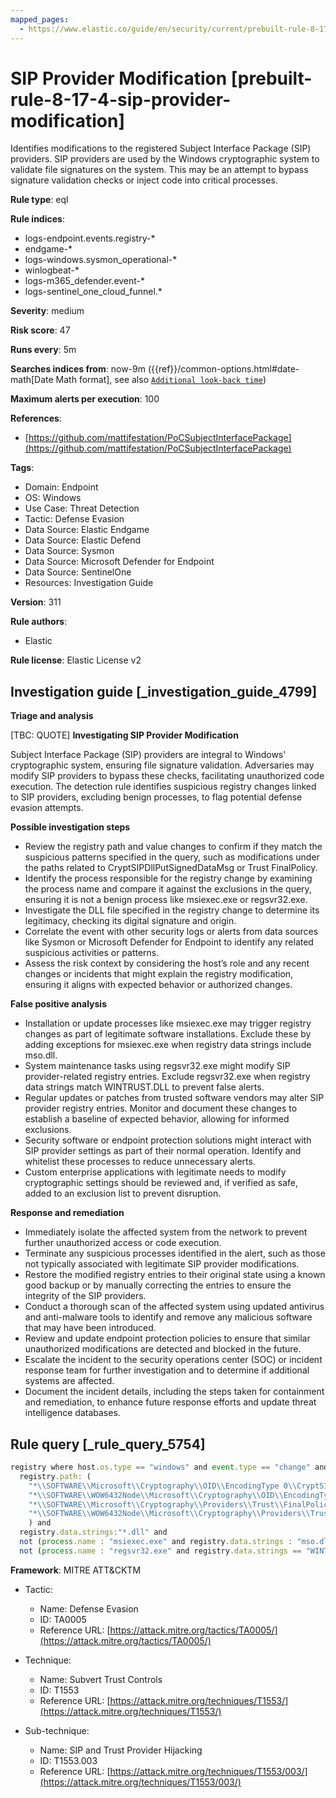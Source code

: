 ```yaml
---
mapped_pages:
  - https://www.elastic.co/guide/en/security/current/prebuilt-rule-8-17-4-sip-provider-modification.html
---
```


# SIP Provider Modification [prebuilt-rule-8-17-4-sip-provider-modification]

Identifies modifications to the registered Subject Interface Package (SIP) providers. SIP providers are used by the Windows cryptographic system to validate file signatures on the system. This may be an attempt to bypass signature validation checks or inject code into critical processes.

**Rule type**: eql

**Rule indices**:

* logs-endpoint.events.registry-*
* endgame-*
* logs-windows.sysmon_operational-*
* winlogbeat-*
* logs-m365_defender.event-*
* logs-sentinel_one_cloud_funnel.*

**Severity**: medium

**Risk score**: 47

**Runs every**: 5m

**Searches indices from**: now-9m ({{ref}}/common-options.html#date-math[Date Math format], see also [`Additional look-back time`](docs-content://solutions/security/detect-and-alert/create-detection-rule.md#rule-schedule))

**Maximum alerts per execution**: 100

**References**:

* [https://github.com/mattifestation/PoCSubjectInterfacePackage](https://github.com/mattifestation/PoCSubjectInterfacePackage)

**Tags**:

* Domain: Endpoint
* OS: Windows
* Use Case: Threat Detection
* Tactic: Defense Evasion
* Data Source: Elastic Endgame
* Data Source: Elastic Defend
* Data Source: Sysmon
* Data Source: Microsoft Defender for Endpoint
* Data Source: SentinelOne
* Resources: Investigation Guide

**Version**: 311

**Rule authors**:

* Elastic

**Rule license**: Elastic License v2

## Investigation guide [_investigation_guide_4799]

**Triage and analysis**

[TBC: QUOTE]
**Investigating SIP Provider Modification**

Subject Interface Package (SIP) providers are integral to Windows' cryptographic system, ensuring file signature validation. Adversaries may modify SIP providers to bypass these checks, facilitating unauthorized code execution. The detection rule identifies suspicious registry changes linked to SIP providers, excluding benign processes, to flag potential defense evasion attempts.

**Possible investigation steps**

* Review the registry path and value changes to confirm if they match the suspicious patterns specified in the query, such as modifications under the paths related to CryptSIPDllPutSignedDataMsg or Trust FinalPolicy.
* Identify the process responsible for the registry change by examining the process name and compare it against the exclusions in the query, ensuring it is not a benign process like msiexec.exe or regsvr32.exe.
* Investigate the DLL file specified in the registry change to determine its legitimacy, checking its digital signature and origin.
* Correlate the event with other security logs or alerts from data sources like Sysmon or Microsoft Defender for Endpoint to identify any related suspicious activities or patterns.
* Assess the risk context by considering the host’s role and any recent changes or incidents that might explain the registry modification, ensuring it aligns with expected behavior or authorized changes.

**False positive analysis**

* Installation or update processes like msiexec.exe may trigger registry changes as part of legitimate software installations. Exclude these by adding exceptions for msiexec.exe when registry data strings include mso.dll.
* System maintenance tasks using regsvr32.exe might modify SIP provider-related registry entries. Exclude regsvr32.exe when registry data strings match WINTRUST.DLL to prevent false alerts.
* Regular updates or patches from trusted software vendors may alter SIP provider registry entries. Monitor and document these changes to establish a baseline of expected behavior, allowing for informed exclusions.
* Security software or endpoint protection solutions might interact with SIP provider settings as part of their normal operation. Identify and whitelist these processes to reduce unnecessary alerts.
* Custom enterprise applications with legitimate needs to modify cryptographic settings should be reviewed and, if verified as safe, added to an exclusion list to prevent disruption.

**Response and remediation**

* Immediately isolate the affected system from the network to prevent further unauthorized access or code execution.
* Terminate any suspicious processes identified in the alert, such as those not typically associated with legitimate SIP provider modifications.
* Restore the modified registry entries to their original state using a known good backup or by manually correcting the entries to ensure the integrity of the SIP providers.
* Conduct a thorough scan of the affected system using updated antivirus and anti-malware tools to identify and remove any malicious software that may have been introduced.
* Review and update endpoint protection policies to ensure that similar unauthorized modifications are detected and blocked in the future.
* Escalate the incident to the security operations center (SOC) or incident response team for further investigation and to determine if additional systems are affected.
* Document the incident details, including the steps taken for containment and remediation, to enhance future response efforts and update threat intelligence databases.


## Rule query [_rule_query_5754]

```js
registry where host.os.type == "windows" and event.type == "change" and registry.value : ("Dll", "$Dll") and
  registry.path: (
    "*\\SOFTWARE\\Microsoft\\Cryptography\\OID\\EncodingType 0\\CryptSIPDllPutSignedDataMsg\\{*}\\Dll",
    "*\\SOFTWARE\\WOW6432Node\\Microsoft\\Cryptography\\OID\\EncodingType 0\\CryptSIPDllPutSignedDataMsg\\{*}\\Dll",
    "*\\SOFTWARE\\Microsoft\\Cryptography\\Providers\\Trust\\FinalPolicy\\{*}\\$Dll",
    "*\\SOFTWARE\\WOW6432Node\\Microsoft\\Cryptography\\Providers\\Trust\\FinalPolicy\\{*}\\$Dll"
    ) and
  registry.data.strings:"*.dll" and
  not (process.name : "msiexec.exe" and registry.data.strings : "mso.dll") and
  not (process.name : "regsvr32.exe" and registry.data.strings == "WINTRUST.DLL")
```

**Framework**: MITRE ATT&CKTM

* Tactic:

    * Name: Defense Evasion
    * ID: TA0005
    * Reference URL: [https://attack.mitre.org/tactics/TA0005/](https://attack.mitre.org/tactics/TA0005/)

* Technique:

    * Name: Subvert Trust Controls
    * ID: T1553
    * Reference URL: [https://attack.mitre.org/techniques/T1553/](https://attack.mitre.org/techniques/T1553/)

* Sub-technique:

    * Name: SIP and Trust Provider Hijacking
    * ID: T1553.003
    * Reference URL: [https://attack.mitre.org/techniques/T1553/003/](https://attack.mitre.org/techniques/T1553/003/)



